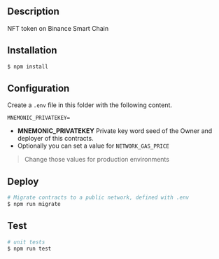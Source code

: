 ## Description

NFT token on Binance Smart Chain

## Installation

```bash
$ npm install
```

## Configuration
Create a `.env` file in this folder with the following content. 
```
MNEMONIC_PRIVATEKEY=

```
* **MNEMONIC_PRIVATEKEY** Private key word seed of the Owner and deployer of this contracts.
* Optionally you can set a value for `NETWORK_GAS_PRICE` 
> Change those values for production environments

## Deploy

```bash
# Migrate contracts to a public network, defined with .env
$ npm run migrate
```

## Test

```bash
# unit tests
$ npm run test
```
